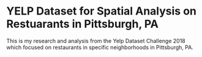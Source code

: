 # YELP Dataset for Spatial Analysis on Restuarants in Pittsburgh, PA

This is my research and analysis from the Yelp Dataset Challenge 2018 which focused on restaurants in specific neighborhoods in Pittsburgh, PA.
